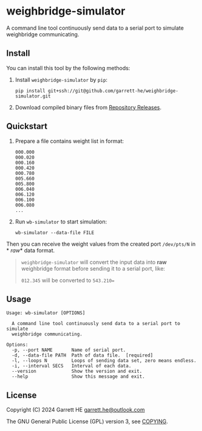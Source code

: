 # weighbridge-simulator

A command line tool continuously send data to a serial port to simulate
weighbridge communicating.

## Install

You can install this tool by the following methods:

1. Install `weighbridge-simulator` by `pip`:
   ```
   pip install git+ssh://git@github.com/garrett-he/weighbridge-simulator.git
   ```

2. Download compiled binary files from [Repository Releases][1].

## Quickstart

1. Prepare a file contains weight list in format:

   ```
   000.000
   000.020
   000.160
   000.420
   000.780
   005.660
   005.800
   006.040
   006.120
   006.100
   006.080
   ...
   ```

2. Run `wb-simulator` to start simulation:

    ```
    wb-simulator --data-file FILE
    ```

Then you can receive the weight values from the created port `/dev/pts/N` in *
*raw** data format.

> `weighbridge-simulator` will convert the input data into **raw**
> weighbridge format before sending it to a serial port, like:
>
> `012.345` will be converted to `543.210=`

## Usage

```
Usage: wb-simulator [OPTIONS]

  A command line tool continuously send data to a serial port to simulate
  weighbridge communicating.

Options:
  -p, --port NAME       Name of serial port.
  -d, --data-file PATH  Path of data file.  [required]
  -l, --loops N         Loops of sending data set, zero means endless.
  -i, --interval SECS   Interval of each data.
  --version             Show the version and exit.
  --help                Show this message and exit.
```

## License

Copyright (C) 2024 Garrett HE <garrett.he@outlook.com>

The GNU General Public License (GPL) version 3, see [COPYING](./COPYING).

[1]: https://github.com/garrett-he/weighbridge-simulator/releases
